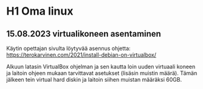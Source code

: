  # H1 Oma linux

 ## 15.08.2023 virtualikoneen asentaminen

Käytin opettajan sivulta löytyvää asennus ohjetta: https://terokarvinen.com/2021/install-debian-on-virtualbox/

Alkuun latasin VirtualBox ohjelman ja sen kautta loin uuden virtuaali koneen ja laitoin ohjeen mukaan tarvittavat asetukset (lisäsin muistin määrä). Tämän jälkeen tein virtual hard diskin ja laitoin siihen muistan määräksi 60GB. 

